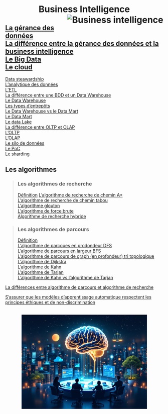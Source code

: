 <h1 align="center"><b>Business Intelligence</b> <a href="../"><img src="../assets/bi.svg" alt="Business intelligence" align="right" height="64"></a> </h1>

<!-- [Quelques termes et concepts](../analysisIntro/intro/termsAndConcepts)   -->
[La gérance des données](https://github.com/MiKL5/artificialIntelligence/blob/master/docs/other/dataStewarding)  
[La différence entre la gérance des données et la business intelligence](https://github.com/MiKL5/artificialIntelligence/blob/master/docs/other/DSvsBI)  
[Le Big Data](https://github.com/MiKL5/artificialIntelligence/blob/master/docs/other/bigData)  
[Le cloud](cloud)  
-
[Data steawardship](dataStewardship)  
[L’analytique des données](dataAnalytics)  
[L’ETL](etl)  
[La différence entre une BDD et un Data Warehouse](bddVSdw)  
[Le Data Warehouse](dataWarehouse)  
[Les types d’entrepôts](dataWarehousetype)  
[Le Data Warehouse vs le Data Mart](dwDm)  
[Le Data Mart](dataMart)  
[Le data Lake](dataLake/)  
[La différence entre OLTP et OLAP](oltpVsOlap)  
[L’OLTP](oltp)  
[L’OLAP](olap)  
[Le silo de données](dataSilo)  
[Le PoC](poc)  
[Le sharding](sharding)  

## **Les algorithmes**
> ### **Les algorithmes de recherche**
> [Définition](https://github.com/MiKL5/artificialIntelligence/blob/master/docs/algo/search)
> [L’algorithme de recherche de chemin A*](https://github.com/MiKL5/artificialIntelligence/blob/master/docs/algo/a)  
> [L’algorithme de recherche de chemin tabou](https://github.com/MiKL5/artificialIntelligence/blob/master/docs/algo/tabou)  
> [L’algorithme glouton](https://github.com/MiKL5/artificialIntelligence/blob/master/docs/algo/glouton)  
> [L’algorithme de force brute](https://github.com/MiKL5/artificialIntelligence/blob/master/docs/algo/brutForce)  
> [Algorithme de recherche hybride](https://github.com/MiKL5/artificialIntelligence/blob/master/docs/algo/hybride)

> ### **Les algorithmes de parcours**
> [Définition](https://github.com/MiKL5/artificialIntelligence/blob/master/docs/algo/path)  
> [L’algorithme de parcoues en prodondeur DFS](https://github.com/MiKL5/artificialIntelligence/blob/master/docs/algo/dfs)  
> [L’algorithme de parcours en largeur BFS](https://github.com/MiKL5/artificialIntelligence/blob/master/docs/algo/search)  
> [L’algorithme de parcours de graph (en profondeur) tri  topologique](https://github.com/MiKL5/artificialIntelligence/blob/master/docs/algo/topologicalSort)  
> [L’algorithme de Dijkstra](https://github.com/MiKL5/artificialIntelligence/blob/master/docs/algo/Dijkstra)  
> [L’algorithme de Kahn](https://github.com/MiKL5/artificialIntelligence/blob/master/docs/algo/topologicalSort)  
> [L’algorithme de Tarjan](https://github.com/MiKL5/artificialIntelligence/blob/master/docs/algo/tarjan)  
> [L’algorithme de Kahn vs l’algorithme de Tarjan](https://github.com/MiKL5/artificialIntelligence/blob/master/docs/algo/kahnVsTarjan)  

[La différences entre algorithme de parcours et algorithme de recherche](https://github.com/MiKL5/artificialIntelligence/blob/master/docs/algo/pathVsSearch)

[S’assurer que les modèles d’apprentissage automatique respectent les principes éthiques et de non-discrimination](algo/EthicalNon-discriminationPrinciples)

<!-- ___
###### [**Probabilité statistiques pour la Data Science**](../productivityAndStatistics4DataScienceAndBusiness) <kbd>wip</kbd> -->

<div align="center"><br><a href="../"><img src="../assets/bi.jpg" width="400"></a></div>